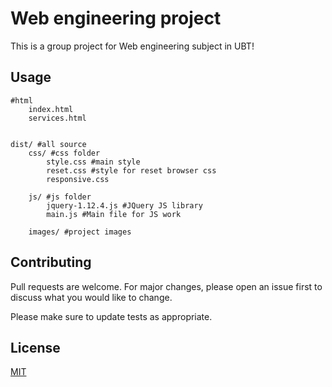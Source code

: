 # Web engineering project

This is a group project for Web engineering subject in UBT!


## Usage

```
#html
    index.html 
    services.html
    

dist/ #all source 
    css/ #css folder
        style.css #main style
        reset.css #style for reset browser css
        responsive.css

    js/ #js folder
        jquery-1.12.4.js #JQuery JS library
        main.js #Main file for JS work

    images/ #project images 

```

## Contributing
Pull requests are welcome. For major changes, please open an issue first to discuss what you would like to change.

Please make sure to update tests as appropriate.

## License
[MIT](https://choosealicense.com/licenses/mit/)
